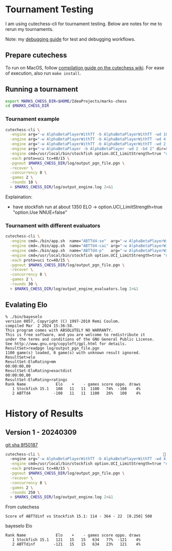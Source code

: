 # Tournament Testing
I am using cutechess-cli for tournament testing.  Below are notes for me to rerun my tournaments.

Note: my [debugging guide](debugging.md) for test and debugging workflows.

## Prepare cutechess
To run on MacOS, follow [compilation guide on the cutechess wiki](https://github.com/cutechess/cutechess/wiki/Building-from-source#macos).  For ease of execution, also run `make install`.

## Running a tournament

```bash
export MARKS_CHESS_DIR=$HOME/IdeaProjects/marks-chess 
cd $MARKS_CHESS_DIR
```

### Tournament example
```bash
cutechess-cli \
  -engine arg="-w AlphaBetaPlayerWithTT -b AlphaBetaPlayerWithTT -wd 100 -bd 100" dir=$MARKS_CHESS_DIR cmd=./app.sh  name="ABTTdinf" \
  -engine arg="-w AlphaBetaPlayerWithTT -b AlphaBetaPlayerWithTT -wd 4 -bd 4" dir=$MARKS_CHESS_DIR cmd=./app.sh  name="ABTTd4" \
  -engine arg="-w AlphaBetaPlayerWithTT -b AlphaBetaPlayerWithTT -wd 2 -bd 2" dir=$MARKS_CHESS_DIR cmd=./app.sh  name="ABTTd2" \
  -engine arg="-w AlphaBetaPlayer -b AlphaBetaPlayer -wd 2 -bd 2" dir=$MARKS_CHESS_DIR cmd=./app.sh  name="ABd2" \
  -engine cmd=/usr/local/bin/stockfish option.UCI_LimitStrength=true "option.Use NNUE=false" \
  -each proto=uci tc=40/15 \
  -pgnout $MARKS_CHESS_DIR/log/output_pgn_file.pgn \
  -recover \
  -concurrency 8 \
  -games 2 \
  -rounds 10 \
  > $MARKS_CHESS_DIR/log/output_engine.log 2>&1
```

Explaination:
* have stockfish run at about 1350 ELO -> option.UCI_LimitStrength=true "option.Use NNUE=false"

### Tournament with different evaluators
```bash
cutechess-cli \
  -engine cmd=./bin/app.sh  name="ABTTd4-se"  arg="-w AlphaBetaPlayerWithTT -b AlphaBetaPlayerWithTT -wd 4 -bd 4 -e SimpleEvaluator"  dir=$MARKS_CHESS_DIR \
  -engine cmd=./bin/app.sh  name="ABTTd4-cai" arg="-w AlphaBetaPlayerWithTT -b AlphaBetaPlayerWithTT -wd 4 -bd 4 -e ChessAIEvaluator" dir=$MARKS_CHESS_DIR \
  -engine cmd=./bin/app.sh  name="ABTTd4-p"   arg="-w AlphaBetaPlayerWithTT -b AlphaBetaPlayerWithTT -wd 4 -bd 4 -e PestoEvaluator"   dir=$MARKS_CHESS_DIR \
  -engine cmd=/usr/local/bin/stockfish option.UCI_LimitStrength=true "option.Use NNUE=false" \
  -each proto=uci tc=40/15 \
  -pgnout $MARKS_CHESS_DIR/log/output_pgn_file.pgn \
  -recover \
  -concurrency 8 \
  -games 2 \
  -rounds 30 \
  > $MARKS_CHESS_DIR/log/output_engine_evaluators.log 2>&1
```

## Evalating Elo
```
% ./bin/bayeselo
version 0057, Copyright (C) 1997-2010 Remi Coulom.
compiled Mar  2 2024 15:36:58.
This program comes with ABSOLUTELY NO WARRANTY.
This is free software, and you are welcome to redistribute it
under the terms and conditions of the GNU General Public License.
See http://www.gnu.org/copyleft/gpl.html for details.
ResultSet>readpgn log/output_pgn_file.pgn
1100 game(s) loaded, 0 game(s) with unknown result ignored.
ResultSet>elo
ResultSet-EloRating>mm
00:00:00,00
ResultSet-EloRating>exactdist
00:00:00,00
ResultSet-EloRating>ratings
Rank Name             Elo    +    - games score oppo. draws
   1 Stockfish 15.1   108   11   11  1100   74%  -108    4%
   2 ABTTd4          -108   11   11  1100   26%   108    4%
```

# History of Results
## Version 1 - 20240309
[git sha 8f50187](https://github.com/markmansour/marks-chess/tree/8f50187)
```bash
cutechess-cli \                                                       ✔  10s   base   2.0.0-p247   09:46:33 
  -engine arg="-w AlphaBetaPlayerWithTT -b AlphaBetaPlayerWithTT -wd 4 -bd 4" dir=$MARKS_CHESS_DIR cmd=./bin/app.sh  name="ABTTdinf" \
  -engine cmd=/usr/local/bin/stockfish option.UCI_LimitStrength=true "option.Use NNUE=false" \
  -each proto=uci tc=40/15 \
  -pgnout $MARKS_CHESS_DIR/log/output_pgn_file.pgn \
  -recover \
  -concurrency 8 \
  -games 2 \
  -rounds 250 \
  > $MARKS_CHESS_DIR/log/output_engine.log 2>&1
```

From cutechess
```
Score of ABTTdinf vs Stockfish 15.1: 114 - 364 - 22  [0.250] 500
```

bayeselo Elo
```
Rank Name             Elo    +    - games score oppo. draws
   1 Stockfish 15.1   121   15   15   634   77%  -121    4%
   2 ABTTdinf        -121   15   15   634   23%   121    4%
```


